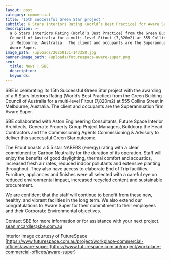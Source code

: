 ```yaml
---
layout: post
category: commercial
title: '15th Successful Green Star project '
subtitle: 6 Stars Interiors Rating (World’s Best Practice) for Aware Super
description: >-
  a 6 Stars Interiors Rating (World’s Best Practice) from the Green Building
  Council of Australia for a multi-level Fitout (7,820m2) at 555 Collins Street
  in Melbourne, Australia.  The client and occupants are the Superannuation firm
  Aware Super.
image_path: /uploads/20250131-143358.jpg
banner-image_path: /uploads/futurespace-aware-super.png
seo:
  title: News | SBE
  description:
  keywords:
---
```

SBE is celebrating its 15th Successful Green Star project with the awarding of a 6 Stars Interiors Rating (World’s Best Practice) from the Green Building Council of Australia for a multi-level Fitout (7,820m2) at 555 Collins Street in Melbourne, Australia.  The client and occupants are the Superannuation firm Aware Super.

SBE collaborated with Aston Engineering Consultants, Future Space Interior Architects, Generate Property Group Project Managers, Buildcorp the Head Contractors and the Commissioning Agents Commissioning & Advisory to deliver this successful Green Star outcome.

The Fitout boasts a 5.5 star NABERS (energy) rating with a clear commitment to Carbon Neutrality for the duration of its operation. Staff will enjoy the benefits of good daylighting, thermal comfort and acoustics, increased fresh air rates, reduced indoor pollutants and extensive planting throughout.  They also have access to elaborate End of Trip facilities.  Furniture, appliances and finishes were all selected with a careful eye on reduced environmental impact, increased recycled content and sustainable procurement.

We are confident that the staff will continue to benefit from these new, healthy, and vibrant facilities in the long term. We also extend our congratulations to Aware Super for their commitment to their employees and their Corporate Environmental objectives.

Contact SBE for more information or for assistance with your next project. sean.mcardle@sbe.com.au

Interior&nbsp;Image courtesy of FutureSpace [https://www.futurespace.com.au/project/workplace-commercial-offices/aware-super](https://www.futurespace.com.au/project/workplace-commercial-offices/aware-super)